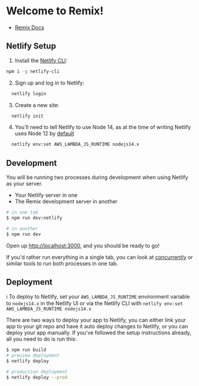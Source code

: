 # Welcome to Remix!

- [Remix Docs](https://remix.run/docs)

## Netlify Setup

1. Install the [Netlify CLI](https://www.netlify.com/products/dev/):

```sh
npm i -g netlify-cli
```

2. Sign up and log in to Netlify:

```sh
  netlify login
```

3. Create a new site:

```sh
  netlify init
```

4. You'll need to tell Netlify to use Node 14, as at the time of writing Netlify uses Node 12 by [default](https://docs.netlify.com/functions/build-with-javascript/#runtime-settings)

```sh
  netlify env:set AWS_LAMBDA_JS_RUNTIME nodejs14.x
```

## Development

You will be running two processes during development when using Netlify as your server.

- Your Netlify server in one
- The Remix development server in another

```sh
# in one tab
$ npm run dev:netlify

# in another
$ npm run dev
```

Open up [http://localhost:3000](http://localhost:3000), and you should be ready to go!

If you'd rather run everything in a single tab, you can look at [concurrently](https://npm.im/concurrently) or similar tools to run both processes in one tab.

## Deployment

ℹ️ To deploy to Netlify, set your `AWS_LAMBDA_JS_RUNTIME` environment variable to `nodejs14.x` in the Netlify UI or via the Netlify CLI with `netlify env:set AWS_LAMBDA_JS_RUNTIME nodejs14.x`

There are two ways to deploy your app to Netlify, you can either link your app to your git repo and have it auto deploy changes to Netlify, or you can deploy your app manually. If you've followed the setup instructions already, all you need to do is run this:

```sh
$ npm run build
# preview deployment
$ netlify deploy

# production deployment
$ netlify deploy --prod
```
